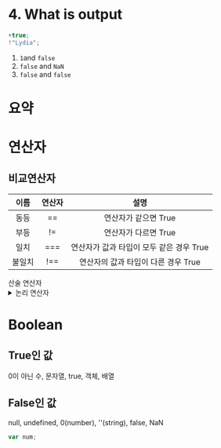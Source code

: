# 4. What is output

```javascript
+true;
!"Lydia";
```

1. <code>1</code>and <code>false</code>
2. <code>false</code> and <code>NaN</code>
3. <code>false</code> and <code>false</code>

# 요약

# 연산자
## 비교연산자
|이름|연산자|설명|
|:---:|:---:|:---:|
|동등|==|연산자가 같으면 True|
|부등|!=|연산자가 다르면 True|
|일치|===|연산자가 값과 타입이 모두 같은 경우 True|
|불일치|!==|연산자의 값과 타입이 다른 경우 True|


<summary>산술 연산자</summary>
<div markdown="2">

</div>
</details>
<details>
<summary>논리 연산자</summary>
<div markdown="3">

</div>
</details>

# Boolean

## True인 값

0이 아닌 수, 문자열, true, 객체, 배열

## False인 값

null, undefined, 0(number), ''(string), false, NaN

```javascript
var num;
```
